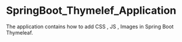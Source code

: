 # SpringBoot_Thymelef_Application
The application contains how to add CSS , JS , Images in Spring Boot Thymeleaf.

